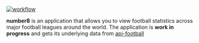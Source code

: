 [![workflow](https://github.com/Thabo08/number8/actions/workflows/main.yml/badge.svg?branch=main)](https://github.com/Thabo08/number8/actions/workflows/main.yml)

**number8** is an application that allows you to view football statistics across major football leagues around the world. The application is **work in progress** and gets its underlying data from [api-football](https://www.api-football.com "API Football")


